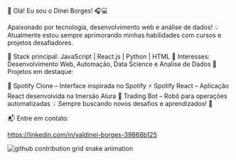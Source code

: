 🚀 Olá! Eu sou o Dinei Borges! 🎧💻

Apaixonado por tecnologia, desenvolvimento web e análise de dados! 💡 Atualmente estou sempre aprimorando minhas habilidades com cursos e projetos desafiadores.

🔹 Stack principal: JavaScript | React.js | Python | HTML
🔹 Interesses: Desenvolvimento Web, Automação, Data Science e Analise de Dados
🔹 Projetos em destaque:

🎵 Spotify Clone – Interface inspirada no Spotify
⚡ Spotify React – Aplicação React desenvolvida na Imersão Alura
🤖 Trading Bot – Robô para operações automatizadas
💡 Sempre buscando novos desafios e aprendizados! 🚀

📬 Entre em contato:

https://linkedin.com/in/valdinei-borges-39868b125



<picture>
  <source media="(prefers-color-scheme: dark)" srcset="https://raw.githubusercontent.com/BorgesDineii/BorgesDineii/output/github-contribution-grid-snake-dark.svg">
  <source media="(prefers-color-scheme: light)" srcset="https://raw.githubusercontent.com/BorgesDineii/BorgesDineii/output/github-contribution-grid-snake.svg">
  <img alt="github contribution grid snake animation" src="https://raw.githubusercontent.com/BorgesDineii/BorgesDineii/output/github-contribution-grid-snake.svg">
</picture>
